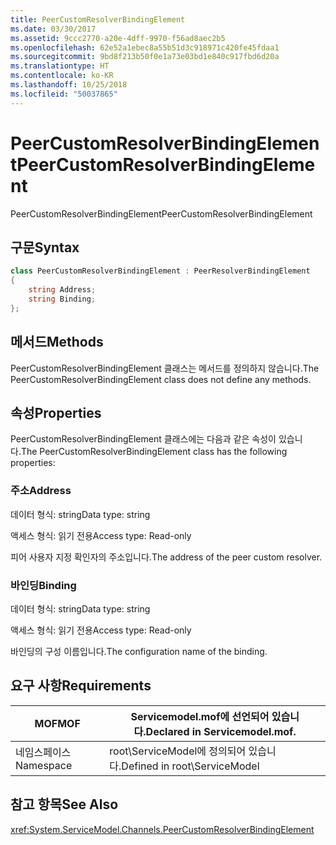 ```yaml
---
title: PeerCustomResolverBindingElement
ms.date: 03/30/2017
ms.assetid: 9ccc2770-a20e-4dff-9970-f56ad8aec2b5
ms.openlocfilehash: 62e52a1ebec8a55b51d3c918971c420fe45fdaa1
ms.sourcegitcommit: 9bd8f213b50f0e1a73e03bd1e840c917fbd6d20a
ms.translationtype: HT
ms.contentlocale: ko-KR
ms.lasthandoff: 10/25/2018
ms.locfileid: "50037865"
---
```

# <a name="peercustomresolverbindingelement"></a><span data-ttu-id="4a8fd-102">PeerCustomResolverBindingElement</span><span class="sxs-lookup"><span data-stu-id="4a8fd-102">PeerCustomResolverBindingElement</span></span>
<span data-ttu-id="4a8fd-103">PeerCustomResolverBindingElement</span><span class="sxs-lookup"><span data-stu-id="4a8fd-103">PeerCustomResolverBindingElement</span></span>  
  
## <a name="syntax"></a><span data-ttu-id="4a8fd-104">구문</span><span class="sxs-lookup"><span data-stu-id="4a8fd-104">Syntax</span></span>  
```csharp
class PeerCustomResolverBindingElement : PeerResolverBindingElement
{  
    string Address;
    string Binding;
};
```  
  
## <a name="methods"></a><span data-ttu-id="4a8fd-105">메서드</span><span class="sxs-lookup"><span data-stu-id="4a8fd-105">Methods</span></span>  
 <span data-ttu-id="4a8fd-106">PeerCustomResolverBindingElement 클래스는 메서드를 정의하지 않습니다.</span><span class="sxs-lookup"><span data-stu-id="4a8fd-106">The PeerCustomResolverBindingElement class does not define any methods.</span></span>  
  
## <a name="properties"></a><span data-ttu-id="4a8fd-107">속성</span><span class="sxs-lookup"><span data-stu-id="4a8fd-107">Properties</span></span>  
 <span data-ttu-id="4a8fd-108">PeerCustomResolverBindingElement 클래스에는 다음과 같은 속성이 있습니다.</span><span class="sxs-lookup"><span data-stu-id="4a8fd-108">The PeerCustomResolverBindingElement class has the following properties:</span></span>  
  
### <a name="address"></a><span data-ttu-id="4a8fd-109">주소</span><span class="sxs-lookup"><span data-stu-id="4a8fd-109">Address</span></span>  
 <span data-ttu-id="4a8fd-110">데이터 형식: string</span><span class="sxs-lookup"><span data-stu-id="4a8fd-110">Data type: string</span></span>  
  
 <span data-ttu-id="4a8fd-111">액세스 형식: 읽기 전용</span><span class="sxs-lookup"><span data-stu-id="4a8fd-111">Access type: Read-only</span></span>  
  
 <span data-ttu-id="4a8fd-112">피어 사용자 지정 확인자의 주소입니다.</span><span class="sxs-lookup"><span data-stu-id="4a8fd-112">The address of the peer custom resolver.</span></span>  
  
### <a name="binding"></a><span data-ttu-id="4a8fd-113">바인딩</span><span class="sxs-lookup"><span data-stu-id="4a8fd-113">Binding</span></span>  
 <span data-ttu-id="4a8fd-114">데이터 형식: string</span><span class="sxs-lookup"><span data-stu-id="4a8fd-114">Data type: string</span></span>  
  
 <span data-ttu-id="4a8fd-115">액세스 형식: 읽기 전용</span><span class="sxs-lookup"><span data-stu-id="4a8fd-115">Access type: Read-only</span></span>  
  
 <span data-ttu-id="4a8fd-116">바인딩의 구성 이름입니다.</span><span class="sxs-lookup"><span data-stu-id="4a8fd-116">The configuration name of the binding.</span></span>  
  
## <a name="requirements"></a><span data-ttu-id="4a8fd-117">요구 사항</span><span class="sxs-lookup"><span data-stu-id="4a8fd-117">Requirements</span></span>  
  
|<span data-ttu-id="4a8fd-118">MOF</span><span class="sxs-lookup"><span data-stu-id="4a8fd-118">MOF</span></span>|<span data-ttu-id="4a8fd-119">Servicemodel.mof에 선언되어 있습니다.</span><span class="sxs-lookup"><span data-stu-id="4a8fd-119">Declared in Servicemodel.mof.</span></span>|  
|---------|-----------------------------------|  
|<span data-ttu-id="4a8fd-120">네임스페이스</span><span class="sxs-lookup"><span data-stu-id="4a8fd-120">Namespace</span></span>|<span data-ttu-id="4a8fd-121">root\ServiceModel에 정의되어 있습니다.</span><span class="sxs-lookup"><span data-stu-id="4a8fd-121">Defined in root\ServiceModel</span></span>|  
  
## <a name="see-also"></a><span data-ttu-id="4a8fd-122">참고 항목</span><span class="sxs-lookup"><span data-stu-id="4a8fd-122">See Also</span></span>  
 <xref:System.ServiceModel.Channels.PeerCustomResolverBindingElement>
